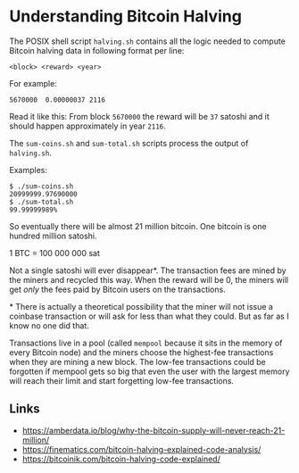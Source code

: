 # Understanding Bitcoin Halving

The POSIX shell script `halving.sh` contains all the logic
needed to compute Bitcoin halving data in following format
per line:

    <block> <reward> <year>

For example:

    5670000  0.00000037 2116

Read it like this: From block `5670000` the reward will be `37` satoshi
and it should happen approximately in year `2116`.

The `sum-coins.sh` and `sum-total.sh` scripts process the output of
`halving.sh`.

Examples:

    $ ./sum-coins.sh 
    20999999.97690000
    $ ./sum-total.sh 
    99.99999989%

So eventually there will be almost 21 million bitcoin.
One bitcoin is one hundred million satoshi.

1 BTC = 100 000 000 sat

Not a single satoshi will ever disappear\*. The transaction
fees are mined by the miners and recycled this way. When
the reward will be 0, the miners will get _only_ the fees
paid by Bitcoin users on the transactions.

\* There is actually a theoretical possibility that the miner
will not issue a coinbase transaction or will ask for less
than what they could. But as far as I know no one did that.

Transactions live in a pool (called `mempool` because it
sits in the memory of every Bitcoin node) and the miners
choose the highest-fee transactions when they are mining
a new block. The low-fee transactions could be forgotten
if mempool gets so big that even the user with the largest
memory will reach their limit and start forgetting low-fee
transactions.


## Links

 * https://amberdata.io/blog/why-the-bitcoin-supply-will-never-reach-21-million/
 * https://finematics.com/bitcoin-halving-explained-code-analysis/
 * https://bitcoinik.com/bitcoin-halving-code-explained/

